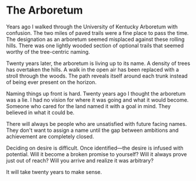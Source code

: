 <template data-parse>2023-07-06</template>

# The Arboretum 

Years ago I walked through the University of Kentucky Arboretum with confusion. The two miles of paved trails were a fine place to pass the time. The designation as an arboretum seemed misplaced against these rolling hills. There was one lightly wooded section of optional trails that seemed worthy of the tree-centric naming. 

Twenty years later, the arboretum is living up to its name. A density of trees has overtaken the hills. A walk in the open air has been replaced with a stroll through the woods. The path reveals itself around each trunk instead of being ever present on the horizon. 

Naming things up front is hard. Twenty years ago I thought the arboretum was a lie. I had no vision for where it was going and what it would become. Someone who cared for the land named it with a goal in mind. They believed in what it could be. 

There will always be people who are unsatisfied with future facing names. They don't want to assign a name until the gap between ambitions and achievement are completely closed. 

Deciding on desire is difficult. Once identified—the desire is infused with potential. Will it become a broken promise to yourself? Will it always prove just out of reach? Will you arrive and realize it was arbitrary?

It will take twenty years to make sense.